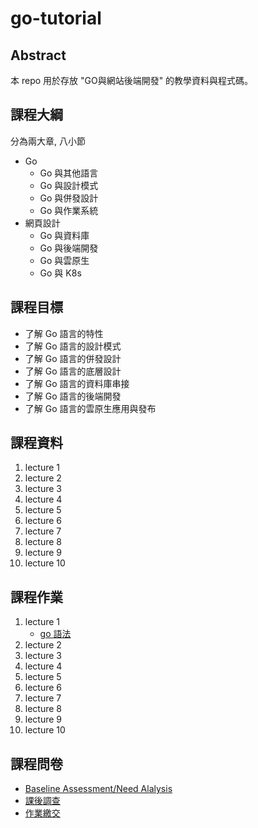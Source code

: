 # go-tutorial

## Abstract

本 repo 用於存放 "GO與網站後端開發" 的教學資料與程式碼。

## 課程大綱

分為兩大章, 八小節

- Go
    - Go 與其他語言
    - Go 與設計模式
    - Go 與併發設計
    - Go 與作業系統
- 網頁設計
    - Go 與資料庫
    - Go 與後端開發
    - Go 與雲原生
    - Go 與 K8s

## 課程目標

- 了解 Go 語言的特性
- 了解 Go 語言的設計模式
- 了解 Go 語言的併發設計
- 了解 Go 語言的底層設計
- 了解 Go 語言的資料庫串接
- 了解 Go 語言的後端開發
- 了解 Go 語言的雲原生應用與發布

## 課程資料

1. lecture 1
2. lecture 2
3. lecture 3
4. lecture 4
5. lecture 5
6. lecture 6
7. lecture 7
8. lecture 8
9. lecture 9
10. lecture 10

## 課程作業

1. lecture 1
   - [go 語法](./go-tour)
2. lecture 2
3. lecture 3
4. lecture 4
5. lecture 5
6. lecture 6
7. lecture 7
8. lecture 8
9. lecture 9
10. lecture 10

## 課程問卷
- [Baseline Assessment/Need Alalysis](https://docs.google.com/forms/d/e/1FAIpQLScnzrqdXPqXW5OJgNMPmIh86V8tELuapGzm0bhBa_XFgdzgHw/viewform?usp=sharing)
  <!--姓名_日期_回饋--!>
- [課後調查](https://docs.google.com/forms/d/e/1FAIpQLScphHcVpaldyziaRwJls0Pc_w-U8S44D3MrMZbid4OYAKqtUQ/viewform?usp=sharing)
  <!--姓名_作業--!>
- [作業繳交](https://docs.google.com/forms/d/e/1FAIpQLSebOsE9iTw8VmSBPus1oeFNBo2t2BhhYpGCPLl7KgIAMlk94A/viewform?usp=sharing)
